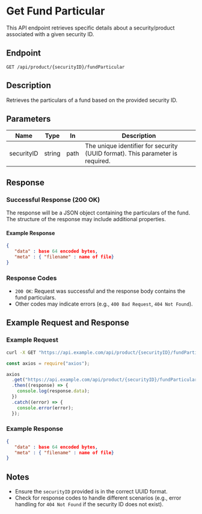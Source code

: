 # Get Fund Particular

This API endpoint retrieves specific details about a security/product associated with a given security ID.

## Endpoint

```
GET /api/product/{securityID}/fundParticular
```

## Description

Retrieves the particulars of a fund based on the provided security ID.

## Parameters

| Name       | Type   | In   | Description                                                                   |
| ---------- | ------ | ---- | ----------------------------------------------------------------------------- |
| securityID | string | path | The unique identifier for security (UUID format). This parameter is required. |

## Response

### Successful Response (200 OK)

The response will be a JSON object containing the particulars of the fund. The structure of the response may include additional properties.

#### Example Response

```json
{
   "data" : base 64 encoded bytes,
   "meta" : { "filename" : name of file}
}
```

### Response Codes

- `200 OK`: Request was successful and the response body contains the fund particulars.
- Other codes may indicate errors (e.g., `400 Bad Request`, `404 Not Found`).

## Example Request and Response

### Example Request

```bash
curl -X GET "https://api.example.com/api/product/{securityID}/fundParticular" -H "accept: */*"
```

```javascript
const axios = require("axios");

axios
  .get("https://api.example.com/api/product/{securityID}/fundParticular")
  .then((response) => {
    console.log(response.data);
  })
  .catch((error) => {
    console.error(error);
  });
```

### Example Response

```json
{
   "data" : base 64 encoded bytes,
   "meta" : { "filename" : name of file}
}
```

## Notes

- Ensure the `securityID` provided is in the correct UUID format.
- Check for response codes to handle different scenarios (e.g., error handling for `404 Not Found` if the security ID does not exist).
